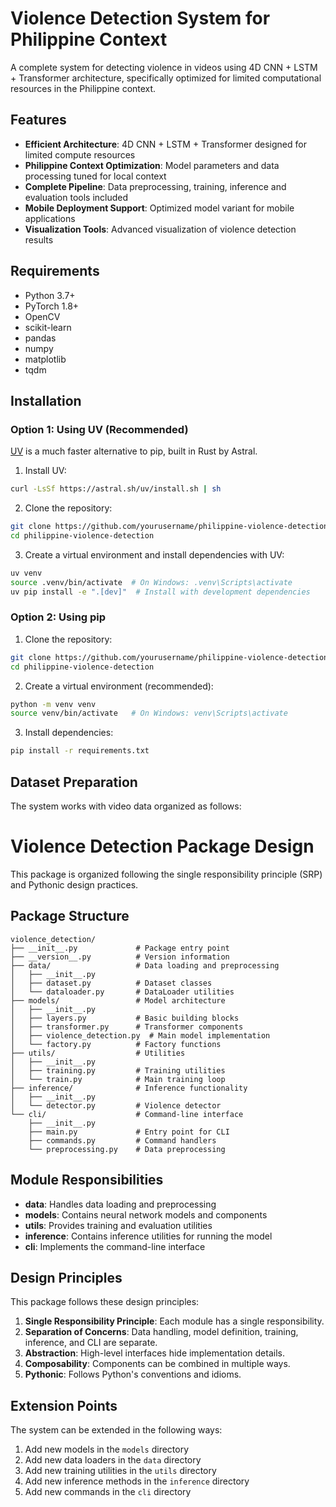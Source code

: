 # Violence Detection System for Philippine Context

A complete system for detecting violence in videos using 4D CNN + LSTM + Transformer architecture, specifically optimized for limited computational resources in the Philippine context.

## Features

- **Efficient Architecture**: 4D CNN + LSTM + Transformer designed for limited compute resources
- **Philippine Context Optimization**: Model parameters and data processing tuned for local context
- **Complete Pipeline**: Data preprocessing, training, inference and evaluation tools included
- **Mobile Deployment Support**: Optimized model variant for mobile applications
- **Visualization Tools**: Advanced visualization of violence detection results

## Requirements

- Python 3.7+
- PyTorch 1.8+
- OpenCV
- scikit-learn
- pandas
- numpy
- matplotlib
- tqdm

## Installation

### Option 1: Using UV (Recommended)

[UV](https://github.com/astral-sh/uv) is a much faster alternative to pip, built in Rust by Astral.

1. Install UV:

```bash
curl -LsSf https://astral.sh/uv/install.sh | sh
```

2. Clone the repository:

```bash
git clone https://github.com/yourusername/philippine-violence-detection.git
cd philippine-violence-detection
```

3. Create a virtual environment and install dependencies with UV:

```bash
uv venv
source .venv/bin/activate  # On Windows: .venv\Scripts\activate
uv pip install -e ".[dev]"  # Install with development dependencies
```

### Option 2: Using pip

1. Clone the repository:

```bash
git clone https://github.com/yourusername/philippine-violence-detection.git
cd philippine-violence-detection
```

2. Create a virtual environment (recommended):

```bash
python -m venv venv
source venv/bin/activate   # On Windows: venv\Scripts\activate
```

3. Install dependencies:

```bash
pip install -r requirements.txt
```

## Dataset Preparation

The system works with video data organized as follows:

# Violence Detection Package Design

This package is organized following the single responsibility principle (SRP) and Pythonic design practices.

## Package Structure

```
violence_detection/
├── __init__.py             # Package entry point
├── __version__.py          # Version information
├── data/                   # Data loading and preprocessing
│   ├── __init__.py
│   ├── dataset.py          # Dataset classes
│   └── dataloader.py       # DataLoader utilities
├── models/                 # Model architecture
│   ├── __init__.py
│   ├── layers.py           # Basic building blocks
│   ├── transformer.py      # Transformer components
│   ├── violence_detection.py  # Main model implementation
│   └── factory.py          # Factory functions
├── utils/                  # Utilities
│   ├── __init__.py
│   ├── training.py         # Training utilities
│   └── train.py            # Main training loop
├── inference/              # Inference functionality
│   ├── __init__.py
│   └── detector.py         # Violence detector
└── cli/                    # Command-line interface
    ├── __init__.py
    ├── main.py             # Entry point for CLI
    ├── commands.py         # Command handlers
    └── preprocessing.py    # Data preprocessing
```

## Module Responsibilities

- **data**: Handles data loading and preprocessing
- **models**: Contains neural network models and components
- **utils**: Provides training and evaluation utilities
- **inference**: Contains inference utilities for running the model
- **cli**: Implements the command-line interface

## Design Principles

This package follows these design principles:

1. **Single Responsibility Principle**: Each module has a single responsibility.
2. **Separation of Concerns**: Data handling, model definition, training, inference, and CLI are separate.
3. **Abstraction**: High-level interfaces hide implementation details.
4. **Composability**: Components can be combined in multiple ways.
5. **Pythonic**: Follows Python's conventions and idioms.

## Extension Points

The system can be extended in the following ways:

1. Add new models in the `models` directory
2. Add new data loaders in the `data` directory
3. Add new training utilities in the `utils` directory
4. Add new inference methods in the `inference` directory
5. Add new commands in the `cli` directory
